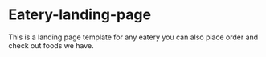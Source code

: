 # Eatery-landing-page
This is a landing page template for any eatery you can also place order and check out foods we have.
